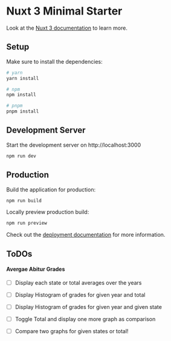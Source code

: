 # Nuxt 3 Minimal Starter

Look at the [Nuxt 3 documentation](https://nuxt.com/docs/getting-started/introduction) to learn more.

## Setup

Make sure to install the dependencies:

```bash
# yarn
yarn install

# npm
npm install

# pnpm
pnpm install
```

## Development Server

Start the development server on http://localhost:3000

```bash
npm run dev
```

## Production

Build the application for production:

```bash
npm run build
```

Locally preview production build:

```bash
npm run preview
```

Check out the [deployment documentation](https://nuxt.com/docs/getting-started/deployment) for more information.


## ToDOs
#### Avergae Abitur Grades
- [ ] Display each state or total averages over the years
- [ ] Display Histogram of grades for given year and total
- [ ] Display Histogram of grades for given year and given state
- [ ] Toggle Total and display one more graph as comparison
- [ ] Compare two graphs for given states or total!

